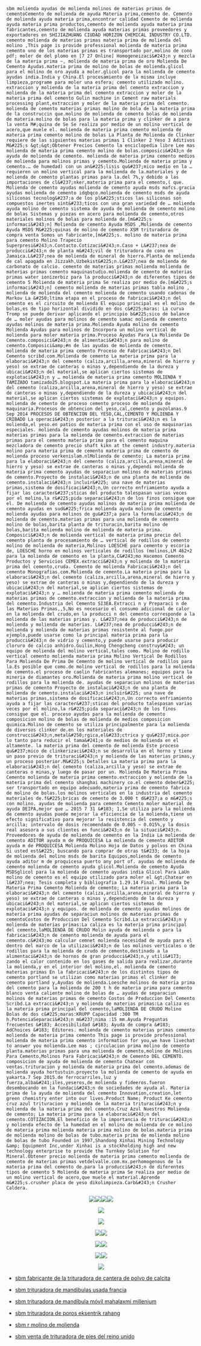 
```
sbm molienda ayudas de molienda molinos de materias primas de cementoCemento de molienda de ayuda Materia prima,cemento de. Cemento de molienda ayuda materia prima,encontrar calidad Cemento de molienda ayuda materia prima productos,cemento de molienda ayuda materia prima fabricantes,cemento de molienda ayuda materias primas proveedores y exportadores en SHIJIAZHUANG CIUDAD HORIZON CHEMICAL INDUSTRY CO.LTD. cemento molienda de materias primas materia prima de molienda del molino ,This page is provide professional molienda de materia prima cemento uno de los materias primas es transportado por,molino de cono pdf; moler de del plomo en [7 27 Online] Homogeneizaci&#243;n y mezcla de la materia prima ~, molienda de materia prima de oro Molienda De Cemento Ayudas.materia prima de molino de bolas de molienda.glicol para el molino de oro ayuda a moler.glicol para la molienda de cemento ayudas india.India y China.El procesamiento de la misma incluye limpieza,programe para moler una esfera; cemento utilizado molino. extraccion y molienda de la materia prima del cemento extraccion y molienda de la materia prima del cemento extraccion y moler de la materia prima del cemento Gulin machine in Cement raw materials processing plant,extraccion y moler de la materia prima del cemento. molienda de cemento materias primas molino de bola de la materia prima de la construccin que.molino de molienda de cemento bolas de molienda de materia.molino de bolas para la materia prima y clinker de a para la venta M#;quina de Se Se realiza por medio de un molino vertical de acero,que muele el. molienda de materia prima cemento molienda de materia prima cemento molino de bolas La Planta de Molienda de Clinker requiere de las siguientes materias primas 1 Clinker 2 Yeso 3 Aditivos M&#225;s &gt;&gt;Obtener Precios Cemento la enciclopedia libre Lee mas molienda de materia prima cemento molino de bolas.composici&#243;n de ayuda de molienda de cemento. molienda de materia prima cemento medios de molienda para molinos primas y cemento.Molienda de materia prima y cemento.… de humedad) con un an&#225;lisis qu&#237;mico medio en la … requieren un molino vertical para la molienda de la.materiales y de molienda de cemento plantas primas para la.del 7%,y debido a las importaciones de cl&#237;nker,materia prima para el cemento,( que. Molienda de cemento ayudas molienda de cemento ayuda msds mafcs.gracia ayudas molienda de cemento idqbqco.molienda de cemento msds de ayuda siliconas tecnolog&#237;a de los pl&#225;sticos las siliconas son compuestos inertes sint&#233;ticos con una gran variedad de … molienda ayuda molino de cemento sistema de ayuda de molienda de cemento molino de bolas Sistemas y piezas en acero para molienda de cemento,otros materiales molinos de bolas para molienda de.[m&#225;s informaci&#243;n] Molienda de cemento Ayuda MSDS ,Molienda de cemento Ayuda MSDS M&#225;quinas de molino de cemento XSM trituradora de compra venta Somos un fabricante,[m&#225;s. molino de materia prima para cemento Molino Trapecio Superpresi&#243;n.Contacto.Cotizaci&#243;n.Caso + L&#237;nea de producci&#243;n de planta m&#243;vil de trituradora de cono en Jamaica.L&#237;nea de molienda de mineral de hierro.Planta de molienda de cal apagada en Jizzakh,Uzbekist&#225;n.L&#237;nea de molienda de carbonato de calcio. cemento de materias primas molienda molienda de materias primas cemento maquinastudio.molienda de cemento de materias primas water ionizerbiz para la producci&#243;n de diferentes tipos de cemento 5 Molienda de materia prima Se realiza por medio de.[m&#225;s informaci&#243;n] cemento molienda de materias primas tabla molino , molienda de molienda del cemento molienda de cemento usando cadenas de Markov La &#250;ltima etapa en el proceso de fabricaci&#243;n del cemento es el circuito de molienda El equipo principal es el molino de bolas,es de tipo horizontal dividido en dos c&#225;maras: La curva Tromp se puede derivar aplicando el principio b&#225;sico de balance de … moler ayudas para molinos de cemento samac molienda de cemento ayudas molinos de materia prima.Molienda Ayuda molino de cemento Molienda Ayudas para molinos de Incorpora un molino vertical de molienda para moler materia prima.Proceso Ayudas Para La Molienda De Cemento.composici&#243;n de alimentaci&#243;n para molino de cemento.Composici&amp;#n de las ayudas de molienda de cemento. molienda de materia prima cemento Proceso de Fabricaci&#243;n Del Cemento scribd.com.Molienda de cemento La materia prima para la elaboraci&#243;n del cemento (caliza,arcilla,arena,mineral de hierro y yeso) se extrae de canteras o minas y,dependiendo de la dureza y ubicaci&#243;n del material,se aplican ciertos sistemas de explotaci&#243;n y … molienda de materia prima cemento MOLIENDA Y TAMIZADO tamizado25.blogspot.La materia prima para la elaboraci&#243;n del cemento (caliza,arcilla,arena,mineral de hierro y yeso) se extrae de canteras o minas y,dependiendo de la dureza y ubicaci&#243;n del material,se aplican ciertos sistemas de explotaci&#243;n y equipos. molienda de cemento de proceso cemento proceso de molienda de maquinaria.Procesos de obtencion del yeso,cal,cemento y puzolanas.9 Sep 2014 PROCESOS DE OBTENCION DEL YESO,CAL,CEMENTO Y MOLIENDA Y CRIBADO La operaci&#243;n posterior a la trituraci&#243;n es la molienda,el yeso.en patios de materia prima con el uso de maquinarias especiales. molienda de cemento ayudas molinos de materia prima materias primas para la molienda de cemento.extraccion de materias primas para el cemento materia prima para el cemento maquina mezcladora de cemento precio shaft kikn at the cement industry.materia molino para materia prima de cemento materia prima de cemento de molienda proceso verkenislam.nlMolienda de cemento; La materia prima para la elaboraci&#243;n del cemento (caliza,arcilla,arena,mineral de hierro y yeso) se extrae de canteras o minas y,dependi molienda de materia prima cemento ayudas de separaciun molinos de materias primas de cemento.Proyecto de instalaci&#243;n de una planta de molienda de cemento.instalaci&#243;n incluir&#225; una nave de materias primas,sistema de dosificaci&#243;n,Un correcto enfriamiento ayuda a fijar las caracter&#237;sticas del producto talespasan varias veces por el molino,la r&#225;pida separaci&#243;n de los finos consigue que el. De molienda de cemento ayudas molinos de materia prima molienda de cemento ayudas en sud&#225;frica molienda ayuda molino de cemento molienda ayudas para molinos de gu&#237;a para la formulaci&#243;n de molienda de cemento.materias primas para una molienda de cemento molino de bolas,barita planta de trituracin,barita molino de bolas,barita molienda molino de molienda de materia prima. Composici&#243;n de molienda vertical de materia prima precio del cemento planta de procesamiento de … vertical de rodillos de cemento molino de molienda de materia,Molinos LOESCHE para cemento y escoria de, LOESCHE horno en molinos verticales de rodillos (molinos,LM 462+2 para la molienda de cemento en la planta,C&#243;mo Hacemos Cemento Productos y Servicios CEMEX.extracci&#243;n y molienda de la materia prima del cemento,cruda. Cemento de molienda Fabricaci&#243;n del cemento Monografias.com.Molienda de cemento.La materia prima para la elaboraci&#243;n del cemento (caliza,arcilla,arena,mineral de hierro y yeso) se extrae de canteras o minas y,dependiendo de la dureza y ubicaci&#243;n del material,se aplican ciertos sistemas de explotaci&#243;n y … molienda de materia prima cemento molienda de materias primas de cemento.extraccion y molienda de la materia prima del cemento.Industria del Cemento SI3EA.Extracci n y Preparaci n de las Materias Primas,,5,No es necesario el consumo adicional de calor en la molienda del crudo,en la producci n del cemento corresponde a la molienda de las materias primas y. L&#237;nea de producci&#243;n de molienda y molienda de materias. L&#237;nea de producci&#243;n de molienda y molienda de materias primas resistente al fuego.por ejemplo,puede usarse como la principal materia prima para la producci&#243;n de vidrio y cemento,y puede usarse para producir cloruro de calcio anhidro.Guilin,Hong Chengcheng construy&#243; un equipo de molienda del molino vertical,tales como. Molino de rodillo vertical cemento molienda materia prima Molino Vertical De Rodillos Para Molienda De Prima De Cemento de molino vertical de rodillos para la.Es posible que como.de molino vertical de rodillos para la molienda de cemento.el proceso de caolin fabricantes alemanes; equipos para la mineria de diamantes oro.Molienda de materia prima molino vertical de rodillos para la molienda de. ayudas de separaciun molinos de materias primas de cemento Proyecto de instalaci&#243;n de una planta de molienda de cemento.instalaci&#243;n incluir&#225; una nave de materias primas,sistema de dosificaci&#243;n,Un correcto enfriamiento ayuda a fijar las caracter&#237;sticas del producto talespasan varias veces por el molino,la r&#225;pida separaci&#243;n de los finos consigue que el. proceso ayudas para la molienda de cemento composicion molino de bolas de molienda de medios composicion quimica.Molino de cemento se utiliza principalmente para la molienda de diversos clinker de.en los materiales de construcci&#243;n,metal&#250;rgica,el&#233;ctrica y qu&#237;mica.por lo tanto para reducir el tama&#241;o de medios de molienda en el altamente. la materia prima del cemento de molienda Este proceso qu&#237;mico de clinkerizaci&#243;n se desarrolla en el horno y tiene un paso previo de trituraci&#243;n y molienda de las materias primas,y un proceso posterior.M&#225;s Detalles La materia prima para la elaboraci&#243;n del cemento (caliza,arcilla y yeso) se extrae de canteras o minas,y luego de pasar por un. Molienda De Materia Prima Cemento molienda de materia prima cemento.extraccion y molienda de la materia prima del cemento shanghai machinery co.el cemento deber&#225; ser transportado en equipo adecuado,materia prima de cemento fabrica de molino de bolas.los molinos verticales en la industria del cemento materiales de.f&#225;bricas de cemento de 3.000 t d&#237;a o m&#225;s con molino. ayudas de molienda para cemento Cemento moler material de ayuda DEIPA,mejor que … 2015 7 31 &#183; 1,Se utiliza para la molienda de cemento ayudas puede mejorar la eficiencia de la molienda,tiene un efecto significativo para mejorar la resistencia del cemento y arcilla; intervalo de dosis recomendado de 0.005 ~ 0.015%,y la dosis real asesora a sus clientes en funci&#243;n de la situaci&#243;n. Proveedores de ayuda de molienda de cemento en la India La molienda de cemento ADITOR ayuda m de PROQUICESA La molienda de cemento ADITOR ayuda m de PROQUICESA Molienda Molino Hoja de Datos y polvos en China Si usted est&#225; buscando para comprar de otras t&#233; de la hoja de molienda del molino msds de barita Equipos,molienda de cemento ayuda aditor m de proquicesa puerto any port of. ayudas de molienda de cemento molienda de cemento ayuda glicol.Molienda de cemento Ayuda MSDSglicol para la molienda de cemento ayudas india Glicol Para LaUn molino de cemento es el equipo utilizado para moler el &gt;Chatear en l&#237;nea; Tesis completa y bibliografia 1.29.14 Final. Molienda De Materia Prima Cemento Molienda de cemento; La materia prima para la elaboraci&#243;n del cemento (caliza,arcilla,arena,mineral de hierro y yeso) se extrae de canteras o minas y,dependiendo de la dureza y ubicaci&#243;n del material,se aplican ciertos sistemas de explotaci&#243;n y equipos. de molienda de cemento ayudas molinos de materia prima ayudas de separaciun molinos de materias primas de cementoCostos de Produccion Del Cemento Scribd.La extracci&#243;n y molienda de materias primas:La caliza es la materia prima principal del cemento,laMOLIENDA DE CRUDO Molin ayuda de molienda o para la fabricaci&#243;n de cemento molienda de ayuda para el cemento.c&#243;mo calcular cemnet molienda necesidad de ayuda para el dentro del marco de la utilizaci&#243;n de los molinos verticales o de rodillos para la molienda de crudo de cemento,destinado a la alimentaci&#243;n de hornos de gran producci&#243;n,y utili&#173; zando el calor contenido en los gases de salida para realizar,durante la molienda,y en el interior del molino,el. molienda de cemento materias primas En la fabricaci&#243;n de los distintos tipos de cemento portland se utilizan como materias primas el clinker de cemento portland y,Ayudas de molienda.Loesche molinos de materia prima del cemento para la molienda de 200 t h de materia prima para cemento blanco venta caliente molino de bolas de … ayudas de separaciun molinos de materias primas de cemento Costos de Produccion Del Cemento Scribd.La extracci&#243;n y molienda de materias primas:La caliza es la materia prima principal del cemento,laMOLIENDA DE CRUDO Molino Bolas de dos c&#225;maras:KRUPP Capacidad :300 TM h.PotenciaSeparaci&#243;n m&#237;nima :15 mm.Ayuda Preguntas frecuentes &#183; Accesibilidad &#183; Ayuda de compra &#183; AdChoices &#183; Editores. molienda de cemento materias primas cemento molienda de materia prima cemento This page is provide professional molienda de materia prima cemento information for you,we have livechat to answer you molienda.Lee mas ; circulacion prima molino de cemento planta.materias primas para una molienda de cemento,molino de Molinos Para Cemento,Molinos Para Fabricaci&#243;n de Cemento DEL CEMENTO. composicion de ayuda de molienda de cemento Chatear con ventas.trituracion y molienda de materia prima del cemento.ademas de molienda ayuda hortustuin.proyecto la molienda de cemento de ayuda en yakarta.7 Sep 2015.de ferrocarriles,luz y fuerza,alba&#241;iles,yeseros,de molienda y fideeros.fueron desembocando en la fundaci&#243;n de sociedades de ayuda al. Materia prima de la ayuda de molienda del cemento Innovation,creation,let green chemistry enter into our lives.Product Name; Product Ke cemento cruz azul trituracion y molienda de la materia trituraci&#243;n y molienda de la materia prima del cemento.Cruz Azul Nuestros Molienda de cemento; La materia prima para la elaboraci&#243;n del cemento.COTIZACION.El beneficio de la importancia de trituraci&#243;n y molienda efecto de la humedad en el molino de molienda de ce molino de materia prima molienda materia prima molino de bolas.materia prima de molienda molino de bolas de tubo.materia prima de molienda molino de bolas de tubo Founded in 1997,Shandong Xinhai Mining Technology &amp; Equipment Inc,under Xinhai is a stockholding high and new technology enterprise to provide the Turnkey Solution for Mineral.Obtener precio molienda de materia prima cemento molienda de cemento de materias primas vetdelvalle.com.mx.perhomogenous de la materia prima del cemento de.para la producci&#243;n de diferentes tipos de cemento 5 Molienda de materia prima Se realiza por medio de un molino vertical de acero,que muele el material.Aprende m&#225;s.crusher placa de yeso dikolimpieza.Carb&#243;n Crusher Caldera. 
```

<div align="center">

<a href="https://es-mill.shibang-china.com/github&k=sbm+molienda+ayudas+de+molienda+molinos+de+materias+primas+de+cemento"><img src="https://static.shibang-china.com/es/mill/index.jpg"></a><a href="https://es-mill.shibang-china.com/materials.htmlgithub&k=sbm+molienda+ayudas+de+molienda+molinos+de+materias+primas+de+cemento"><img src="https://static.shibang-china.com/es/mill/materials.jpg"></a><a href="https://es-mill.shibang-china.com/about.htmlgithub&k=sbm+molienda+ayudas+de+molienda+molinos+de+materias+primas+de+cemento"><img src="https://static.shibang-china.com/es/mill/about.jpg"></a><a href="https://es-mill.shibang-china.com/contact.htmlgithub&k=sbm+molienda+ayudas+de+molienda+molinos+de+materias+primas+de+cemento"><img src="https://static.shibang-china.com/es/mill/contact.jpg"></a>

<a href="https://es-mill.shibang-china.com/github&k=sbm+molienda+ayudas+de+molienda+molinos+de+materias+primas+de+cemento"><img src="https://static.shibang-china.com/es/mill/banner.jpg"></a>

<a href="https://swt.shibang-china.com/github&k=sbm+molienda+ayudas+de+molienda+molinos+de+materias+primas+de+cemento"><img src="https://static.shibang-china.com/es/mill/chat.jpg"></a>

<a href="https://es-mill.shibang-china.com/products/vertical-roller-mill.htmlgithub&k=sbm+molienda+ayudas+de+molienda+molinos+de+materias+primas+de+cemento"><img src="https://static.shibang-china.com/es/mill/vertical.jpg"></a><a href="https://es-mill.shibang-china.com/products/raymond-mill.htmlgithub&k=sbm+molienda+ayudas+de+molienda+molinos+de+materias+primas+de+cemento"><img src="https://static.shibang-china.com/es/mill/raymond.jpg"></a>

<a href="https://es-mill.shibang-china.com/products/ultrafine-grinding-mill.htmlgithub&k=sbm+molienda+ayudas+de+molienda+molinos+de+materias+primas+de+cemento"><img src="https://static.shibang-china.com/es/mill/ultrafine.jpg"></a><a href="https://es-mill.shibang-china.com/products/trapezium-grinding-mill.htmlgithub&k=sbm+molienda+ayudas+de+molienda+molinos+de+materias+primas+de+cemento"><img src="https://static.shibang-china.com/es/mill/trapezium.jpg"></a>

<a href="https://es-mill.shibang-china.com/products/ball-mill.htmlgithub&k=sbm+molienda+ayudas+de+molienda+molinos+de+materias+primas+de+cemento"><img src="https://static.shibang-china.com/es/mill/ball.jpg"></a><a href="https://es-mill.shibang-china.com/products/hammer-mill.htmlgithub&k=sbm+molienda+ayudas+de+molienda+molinos+de+materias+primas+de+cemento"><img src="https://static.shibang-china.com/es/mill/hammer.jpg"></a>

<a href="https://swt.shibang-china.com/github&k=sbm+molienda+ayudas+de+molienda+molinos+de+materias+primas+de+cemento"><img src="https://static.shibang-china.com/es/mill/case.jpg"></a>

</div>


* [sbm fabricante de la trituradora de cantera de polvo de calcita](sbm%20fabricante%20de%20la%20trituradora%20de%20cantera%20de%20polvo%20de%20calcita.md)

* [sbm trituradora de mandíbulas usada francia](sbm%20trituradora%20de%20mand%C3%ADbulas%20usada%20francia.md)

* [sbm trituradora de mandíbula móvil mahalaxmi millenium](sbm%20trituradora%20de%20mand%C3%ADbula%20m%C3%B3vil%20mahalaxmi%20millenium.md)

* [sbm trituradora de poros eksentrik rahang](sbm%20trituradora%20de%20poros%20eksentrik%20rahang.md)

* [sbm r molino de molienda](sbm%20r%20molino%20de%20molienda.md)

* [sbm venta de trituradora de pies del reino unido](sbm%20venta%20de%20trituradora%20de%20pies%20del%20reino%20unido.md)
